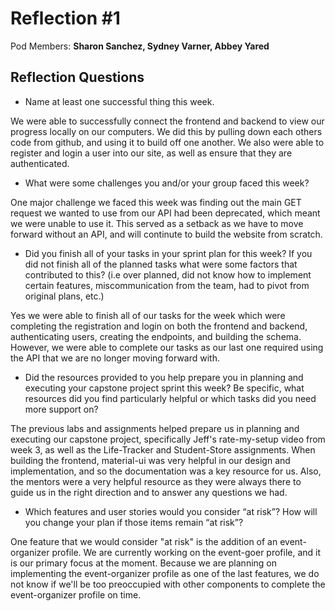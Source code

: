 # Reflection #1

Pod Members: **Sharon Sanchez, Sydney Varner, Abbey Yared**

## Reflection Questions

* Name at least one successful thing this week.

We were able to successfully connect the frontend and backend to view our progress locally on our computers. We did this by pulling down each others code from github, and using it to build off one another. We also were able to register and login a user into our site, as well as ensure that they are authenticated.
 

* What were some challenges you and/or your group faced this week?

 One major challenge we faced this week was finding out the main GET request we wanted to use from our API had been deprecated, which meant we were unable to use it. This served as a setback as we have to move forward without an API, and will continute to build the website from scratch.

* Did you finish all of your tasks in your sprint plan for this week? If you did not finish all of the planned tasks what were some factors that contributed to this?  (i.e over planned, did not know how to implement certain features, miscommunication from the team, had to pivot from original plans, etc.)

 Yes we were able to finish all of our tasks for the week which were completing the registration and login on both the frontend and backend, authenticating users, creating the endpoints, and building the schema. However, we were able to complete our tasks as our last one required using the API that we are no longer moving forward with.

* Did the resources provided to you help prepare you in planning and executing your capstone project sprint this week? Be specific, what resources did you find particularly helpful or which tasks did you need more support on?

 The previous labs and assignments helped prepare us in planning and executing our capstone project, specifically Jeff's rate-my-setup video from week 3, as well as the Life-Tracker and Student-Store assignments. When building the frontend, material-ui was very helpful in our design and implementation, and so the documentation was a key resource for us. Also, the mentors were a very helpful resource as they were always there to guide us in the right direction and to answer any questions we had.

* Which features and user stories would you consider “at risk”? How will you change your plan if those items remain “at risk”?

 One feature that we would consider "at risk" is the addition of an event-organizer profile. We are currently working on the event-goer profile, and it is our primary focus at the moment. Because we are planning on implementing the event-organizer profile as one of the last features, we do not know if we'll be too preoccupied with other components to complete the event-organizer profile on time.
